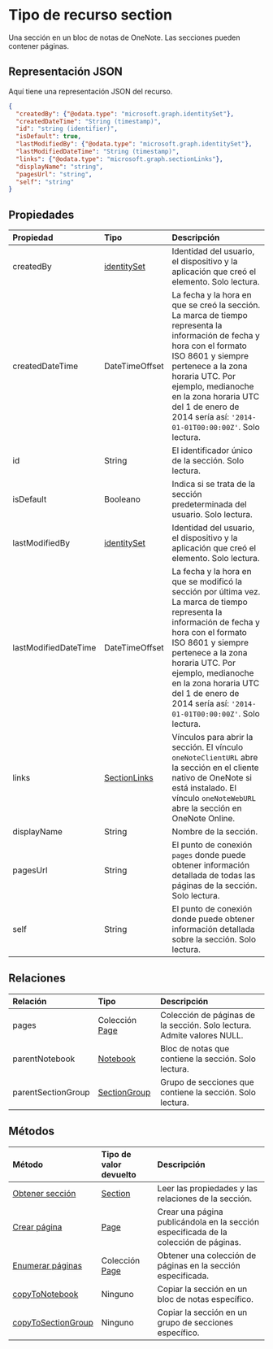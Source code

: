 # <a name="section-resource-type"></a>Tipo de recurso section

Una sección en un bloc de notas de OneNote. Las secciones pueden contener páginas.

## <a name="json-representation"></a>Representación JSON

Aquí tiene una representación JSON del recurso.

<!-- {
  "blockType": "resource",
  "optionalProperties": [
    "pages",
    "parentNotebook",
    "parentSectionGroup"
  ],
  "@odata.type": "microsoft.graph.onenoteSection"
}-->

```json
{
  "createdBy": {"@odata.type": "microsoft.graph.identitySet"},
  "createdDateTime": "String (timestamp)",
  "id": "string (identifier)",
  "isDefault": true,
  "lastModifiedBy": {"@odata.type": "microsoft.graph.identitySet"},
  "lastModifiedDateTime": "String (timestamp)",
  "links": {"@odata.type": "microsoft.graph.sectionLinks"},
  "displayName": "string",
  "pagesUrl": "string",
  "self": "string"
}

```
## <a name="properties"></a>Propiedades
| Propiedad       | Tipo    |Descripción|
|:---------------|:--------|:----------|
|createdBy|[identitySet](identityset.md)|Identidad del usuario, el dispositivo y la aplicación que creó el elemento. Solo lectura.|
|createdDateTime|DateTimeOffset|La fecha y la hora en que se creó la sección. La marca de tiempo representa la información de fecha y hora con el formato ISO 8601 y siempre pertenece a la zona horaria UTC. Por ejemplo, medianoche en la zona horaria UTC del 1 de enero de 2014 sería así: `'2014-01-01T00:00:00Z'`. Solo lectura.|
|id|String|El identificador único de la sección.  Solo lectura.|
|isDefault|Booleano|Indica si se trata de la sección predeterminada del usuario. Solo lectura.|
|lastModifiedBy|[identitySet](identityset.md)|Identidad del usuario, el dispositivo y la aplicación que creó el elemento. Solo lectura.|
|lastModifiedDateTime|DateTimeOffset|La fecha y la hora en que se modificó la sección por última vez. La marca de tiempo representa la información de fecha y hora con el formato ISO 8601 y siempre pertenece a la zona horaria UTC. Por ejemplo, medianoche en la zona horaria UTC del 1 de enero de 2014 sería así: `'2014-01-01T00:00:00Z'`. Solo lectura.|
|links|[SectionLinks](sectionlinks.md)|Vínculos para abrir la sección. El vínculo `oneNoteClientURL` abre la sección en el cliente nativo de OneNote si está instalado. El vínculo `oneNoteWebURL` abre la sección en OneNote Online.|
|displayName|String|Nombre de la sección. |
|pagesUrl|String|El punto de conexión `pages` donde puede obtener información detallada de todas las páginas de la sección. Solo lectura.|
|self|String|El punto de conexión donde puede obtener información detallada sobre la sección. Solo lectura.|

## <a name="relationships"></a>Relaciones
| Relación | Tipo    |Descripción|
|:---------------|:--------|:----------|
|pages|Colección [Page](page.md)|Colección de páginas de la sección.  Solo lectura. Admite valores NULL.|
|parentNotebook|[Notebook](notebook.md)|Bloc de notas que contiene la sección.  Solo lectura.|
|parentSectionGroup|[SectionGroup](sectiongroup.md)|Grupo de secciones que contiene la sección.  Solo lectura.|

## <a name="methods"></a>Métodos

| Método           | Tipo de valor devuelto    |Descripción|
|:---------------|:--------|:----------|
|[Obtener sección](../api/section_get.md) | [Section](section.md) |Leer las propiedades y las relaciones de la sección.|
|[Crear página](../api/section_post_pages.md) |[Page](page.md)| Crear una página publicándola en la sección especificada de la colección de páginas.|
|[Enumerar páginas](../api/section_list_pages.md) |Colección [Page](page.md)| Obtener una colección de páginas en la sección especificada.|
|[copyToNotebook](../api/section_copytonotebook.md)|Ninguno|Copiar la sección en un bloc de notas específico.|
|[copyToSectionGroup](../api/section_copytosectiongroup.md)|Ninguno|Copiar la sección en un grupo de secciones específico.|


<!-- uuid: 8fcb5dbc-d5aa-4681-8e31-b001d5168d79
2015-10-25 14:57:30 UTC -->
<!-- {
  "type": "#page.annotation",
  "description": "onenoteSection resource",
  "keywords": "",
  "section": "documentation",
  "tocPath": ""
}-->
